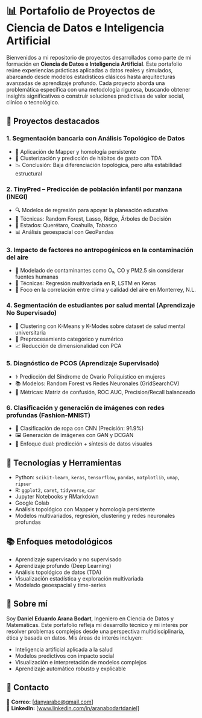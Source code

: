 # 📊 Portafolio de Proyectos de Ciencia de Datos e Inteligencia Artificial

Bienvenidos a mi repositorio de proyectos desarrollados como parte de mi formación en **Ciencia de Datos e Inteligencia Artificial**. Este portafolio reúne experiencias prácticas aplicadas a datos reales y simulados, abarcando desde modelos estadísticos clásicos hasta arquitecturas avanzadas de aprendizaje profundo. Cada proyecto aborda una problemática específica con una metodología rigurosa, buscando obtener insights significativos o construir soluciones predictivas de valor social, clínico o tecnológico.

## 🚀 Proyectos destacados

### 1. **Segmentación bancaria con Análisis Topológico de Datos**
- 🔗 Aplicación de Mapper y homología persistente
- 🧪 Clusterización y predicción de hábitos de gasto con TDA
- 📉 Conclusión: Baja diferenciación topológica, pero alta estabilidad estructural

### 2. **TinyPred – Predicción de población infantil por manzana (INEGI)**
- 🔍 Modelos de regresión para apoyar la planeación educativa
- 🧠 Técnicas: Random Forest, Lasso, Ridge, Árboles de Decisión
- 📍 Estados: Querétaro, Coahuila, Tabasco  
- 📊 Análisis geoespacial con GeoPandas

### 3. **Impacto de factores no antropogénicos en la contaminación del aire**
- 🌱 Modelado de contaminantes como O₃, CO y PM2.5 sin considerar fuentes humanas
- 🔬 Técnicas: Regresión multivariada en R, LSTM en Keras
- 🔎 Foco en la correlación entre clima y calidad del aire en Monterrey, N.L.

### 4. **Segmentación de estudiantes por salud mental (Aprendizaje No Supervisado)**
- 🧠 Clustering con K-Means y K-Modes sobre dataset de salud mental universitaria
- 🧰 Preprocesamiento categórico y numérico
- 📈 Reducción de dimensionalidad con PCA

### 5. **Diagnóstico de PCOS (Aprendizaje Supervisado)**
- ⚕️ Predicción del Síndrome de Ovario Poliquístico en mujeres
- 📚 Modelos: Random Forest vs Redes Neuronales (GridSearchCV)
- 🎯 Métricas: Matriz de confusión, ROC AUC, Precision/Recall balanceado

### 6. **Clasificación y generación de imágenes con redes profundas (Fashion-MNIST)**
- 🧵 Clasificación de ropa con CNN (Precisión: 91.9%)
- 🖼️ Generación de imágenes con GAN y DCGAN
- 🧠 Enfoque dual: predicción + síntesis de datos visuales

## 🧰 Tecnologías y Herramientas

- Python: `scikit-learn`, `keras`, `tensorflow`, `pandas`, `matplotlib`, `umap`, `ripser`
- R: `ggplot2`, `caret`, `tidyverse`, `car`
- Jupyter Notebooks y RMarkdown
- Google Colab
- Análisis topológico con Mapper y homología persistente
- Modelos multivariados, regresión, clustering y redes neuronales profundas

## 📚 Enfoques metodológicos

- Aprendizaje supervisado y no supervisado  
- Aprendizaje profundo (Deep Learning)
- Análisis topológico de datos (TDA)
- Visualización estadística y exploración multivariada
- Modelado geoespacial y time-series

## 👤 Sobre mí

Soy **Daniel Eduardo Arana Bodart**, Ingeniero en Ciencia de Datos y Matemáticas. Este portafolio refleja mi desarrollo técnico y mi interés por resolver problemas complejos desde una perspectiva multidisciplinaria, ética y basada en datos. Mis áreas de interés incluyen:

- Inteligencia artificial aplicada a la salud
- Modelos predictivos con impacto social
- Visualización e interpretación de modelos complejos
- Aprendizaje automático robusto y explicable

## 📝 Contacto

📧 **Correo:** [danyarabo@gmail.com]  
🔗 **LinkedIn:** [www.linkedin.com/in/aranabodartdaniel]  
